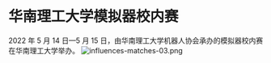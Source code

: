 # 华南理工大学模拟器校内赛
2022 年 5 月 14 日—5 月 15 日，由华南理工大学机器人协会承办的模拟器校内赛在华南理工大学举办。
![influences-matches-03.png](/static/images/influences-matches-03.png)
